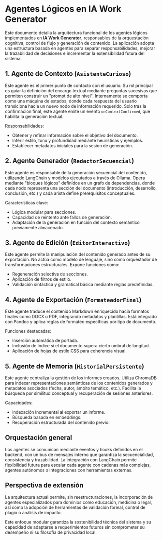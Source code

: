 # Agentes Lógicos en IA Work Generator

Este documento detalla la arquitectura funcional de los agentes lógicos implementados en **IA Work Generator**, responsables de la orquestación cognitiva, control de flujo y generación de contenido. La aplicación adopta una estructura basada en agentes para separar responsabilidades, mejorar la trazabilidad de decisiones e incrementar la extensibilidad futura del sistema.

## 1. Agente de Contexto (`AsistenteCurioso`)

Este agente es el primer punto de contacto con el usuario. Su rol principal es guiar la definición del encargo textual mediante preguntas sucesivas que permiten construir un "prompt de alto nivel". Internamente se comporta como una máquina de estados, donde cada respuesta del usuario transiciona hacia un nuevo nodo de información requerido. Solo tras la confirmación final, este agente emite un evento `onContextConfirmed`, que habilita la generación textual.

Responsabilidades:

* Obtener y refinar información sobre el objetivo del documento.
* Inferir estilo, tono y profundidad mediante heurísticas y ejemplos.
* Establecer metadatos iniciales para la sesion de generación.

## 2. Agente Generador (`RedactorSecuencial`)

Este agente es responsable de la generación secuencial del contenido, utilizando LangChain y modelos ejecutados a través de Ollama. Opera mediante "bloques lógicos" definidos en un grafo de dependencias, donde cada nodo representa una sección del documento (introducción, desarrollo, conclusión, etc.) y cada arista define prerequisitos conceptuales.

Características clave:

* Lógica modular para secciones.
* Capacidad de reintento ante fallos de generación.
* Adaptación de la generación en función del contexto semántico previamente almacenado.

## 3. Agente de Edición (`EditorInteractivo`)

Este agente permite la manipulación del contenido generado antes de su exportación. No actúa como modelo de lenguaje, sino como orquestador de transformaciones estructurales. Expone funciones como:

* Regeneración selectiva de secciones.
* Aplicación de filtros de estilo.
* Validación sintáctica y gramatical básica mediante reglas predefinidas.

## 4. Agente de Exportación (`FormateadorFinal`)

Este agente traduce el contenido Markdown enriquecido hacia formatos finales como DOCX o PDF, integrando metadatos y plantillas. Está integrado con Pandoc y aplica reglas de formateo específicas por tipo de documento.

Funciones destacadas:

* Inserción automática de portada.
* Inclusión de índice si el documento supera cierto umbral de longitud.
* Aplicación de hojas de estilo CSS para coherencia visual.

## 5. Agente de Memoria (`HistorialPersistente`)

Este agente centraliza la gestión de los informes creados. Utiliza ChromaDB para indexar representaciones semánticas de los contenidos generados y metadatos asociados (fecha, autor, ámbito temático, etc.). Facilita la búsqueda por similitud conceptual y recuperación de sesiones anteriores.

Capacidades:

* Indexación incremental al exportar un informe.
* Búsqueda basada en embeddings.
* Recuperación estructurada del contenido previo.

## Orquestación general

Los agentes se comunican mediante eventos y hooks definidos en el backend, con un bus de mensajes interno que garantiza la secuencialidad, consistencia y trazabilidad. La integración con LangChain permite flexibilidad futura para escalar cada agente con cadenas más complejas, agentes autónomos o integraciones con herramientas externas.

## Perspectiva de extensión

La arquitectura actual permite, sin reestructuraciones, la incorporación de agentes especializados para dominios como educación, medicina o legal, así como la adopción de herramientas de validación formal, control de plagio o análisis de impacto.

Este enfoque modular garantiza la sostenibilidad técnica del sistema y su capacidad de adaptarse a requerimientos futuros sin comprometer su desempeño ni su filosofía de privacidad local.

